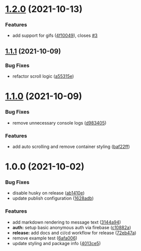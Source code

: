 # [1.2.0](https://github.com/bniedermeyer/CascadiaJS-Discord-Mirror/compare/v1.1.1...v1.2.0) (2021-10-13)


### Features

* add support for gifs ([4f10049](https://github.com/bniedermeyer/CascadiaJS-Discord-Mirror/commit/4f10049f1d4a65bf1f965b2d5b1e9ffc8b06764d)), closes [#3](https://github.com/bniedermeyer/CascadiaJS-Discord-Mirror/issues/3)

## [1.1.1](https://github.com/bniedermeyer/CascadiaJS-Discord-Mirror/compare/v1.1.0...v1.1.1) (2021-10-09)


### Bug Fixes

* refactor scroll logic ([a55315e](https://github.com/bniedermeyer/CascadiaJS-Discord-Mirror/commit/a55315e4d04d8f8fe8e3c4670d5f2744fce2b705))

# [1.1.0](https://github.com/bniedermeyer/CascadiaJS-Discord-Mirror/compare/v1.0.0...v1.1.0) (2021-10-09)


### Bug Fixes

* remove unnecessary console logs ([d983405](https://github.com/bniedermeyer/CascadiaJS-Discord-Mirror/commit/d98340526fc0ae1042633eb517bcb57b2d4547b5))


### Features

* add auto scrolling and remove container styling ([baf22ff](https://github.com/bniedermeyer/CascadiaJS-Discord-Mirror/commit/baf22ff7c06d3fa72963aba99f367dcebe9ff21a))

# 1.0.0 (2021-10-02)


### Bug Fixes

* disable husky on release ([ab1410e](https://github.com/bniedermeyer/CascadiaJS-Discord-Mirror/commit/ab1410eff4f6c201a9a4ea76b4f31ef586209acb))
* update publish configuration ([1628adb](https://github.com/bniedermeyer/CascadiaJS-Discord-Mirror/commit/1628adb8019acd19a3851d251a60a0dc4ce49e6f))


### Features

* add markdown rendering to message text ([3144a94](https://github.com/bniedermeyer/CascadiaJS-Discord-Mirror/commit/3144a940ee93011c02354e9fe8eb76731bc6d237))
* **auth:** setup basic anonymous auth via firebase ([c10882a](https://github.com/bniedermeyer/CascadiaJS-Discord-Mirror/commit/c10882a87182f8edf86f05d54736bedf7bbe0f58))
* **release:** add docs and ci/cd workflow for release ([72eb47a](https://github.com/bniedermeyer/CascadiaJS-Discord-Mirror/commit/72eb47a9f1a86d3413476927722b9041c7a861ab))
* remove example test ([6afa006](https://github.com/bniedermeyer/CascadiaJS-Discord-Mirror/commit/6afa00659903cca7ddf97009c3b9c9f361832cfc))
* update styling and package info ([4013ce5](https://github.com/bniedermeyer/CascadiaJS-Discord-Mirror/commit/4013ce54e2a38cfdfd28cbf15739136de82c0703))
